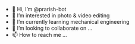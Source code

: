 - 👋 Hi, I’m @prarish-bot
- 👀 I’m interested in photo & video editing
- 🌱 I’m currently learning mechanical engineering
- 💞️ I’m looking to collaborate on ...
- 📫 How to reach me ...

<!---
prarish-bot/prarish-bot is a ✨ special ✨ repository because its `README.md` (this file) appears on your GitHub profile.
You can click the Preview link to take a look at your changes.
--->
